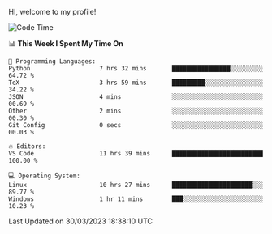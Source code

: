 HI, welcome to my profile!
<!--START_SECTION:waka-->
![Code Time](http://img.shields.io/badge/Code%20Time-667%20hrs%2036%20mins-blue)

📊 **This Week I Spent My Time On** 

```text
💬 Programming Languages: 
Python                   7 hrs 32 mins       ████████████████░░░░░░░░░   64.72 % 
TeX                      3 hrs 59 mins       █████████░░░░░░░░░░░░░░░░   34.22 % 
JSON                     4 mins              ░░░░░░░░░░░░░░░░░░░░░░░░░   00.69 % 
Other                    2 mins              ░░░░░░░░░░░░░░░░░░░░░░░░░   00.30 % 
Git Config               0 secs              ░░░░░░░░░░░░░░░░░░░░░░░░░   00.03 % 

🔥 Editors: 
VS Code                  11 hrs 39 mins      █████████████████████████   100.00 % 

💻 Operating System: 
Linux                    10 hrs 27 mins      ██████████████████████░░░   89.77 % 
Windows                  1 hr 11 mins        ███░░░░░░░░░░░░░░░░░░░░░░   10.23 % 
```


 Last Updated on 30/03/2023 18:38:10 UTC
<!--END_SECTION:waka-->
